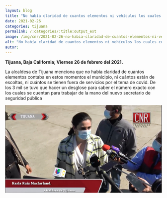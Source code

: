 ```yaml
---
layout: blog
title: "No había claridad de cuantos elementos ni vehículos los cuales cuentan en seguridad pública"
date: 2021-02-26
categories: tijuana
permalink: /:categories/:title:output_ext
image: /img/cnr/2021-02-26-no-habia-claridad-de-cuantos-elementos-ni-vehiculos.jpg
alt: "No había claridad de cuantos elementos ni vehículos los cuales cuentan en seguridad pública"
autor:
---
```


**Tijuana, Baja California; Viernes 26 de febrero del 2021.** 

La alcaldesa de Tijuana menciona que no había claridad de cuantos elementos contaba en estos momentos el municipio, ni cuántos están de escoltas, ni cuántos se tienen fuera de servicios por el tema de covid. De los 3 mil se tuvo que hacer un desglose para saber el número exacto con los cuales se cuentan para trabajar de la mano del nuevo secretario de seguridad pública

<div id="carouselExampleSlidesOnly" class="carousel slide" data-ride="carousel">
  <div class="carousel-inner">
    <div class="carousel-item active">
       <img class="d-block w-100" src="/img/cnr/2021-02-26-no-habia-claridad-de-cuantos-elementos-ni-vehiculos.jpg" loading="lazy"  alt="No había claridad de cuantos elementos ni vehículos los cuales cuentan en seguridad pública">
    </div>
  </div>
</div>